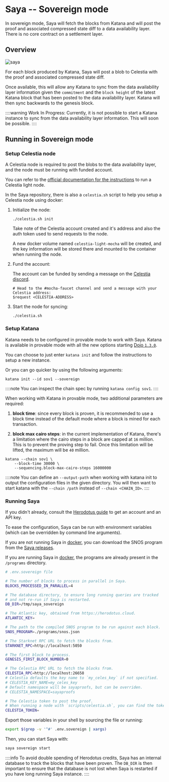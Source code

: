 # Saya -- Sovereign mode

In sovereign mode, Saya will fetch the blocks from Katana and will post the proof and associated compressed state diff to a data availability layer. There is no core contract on a settlement layer.

## Overview

![saya](/saya-celestia.png)

For each block produced by Katana, Saya will post a blob to Celestia with the proof and associated compressed state diff.

Once available, this will allow any Katana to sync from the data availability layer information given the `commitment` and the `block height` of the latest Katana block that has been posted to the data availability layer. Katana will then sync backwards to the genesis block.

::::warning
Work In Progress:
Currently, it is not possible to start a Katana instance to sync from the data availability layer information. This will soon be possible.
::::

## Running in Sovereign mode

### Setup Celestia node

A Celestia node is required to post the blobs to the data availability layer, and the node must be running with funded account.

You can refer to the [official documentation for the instructions](https://docs.celestia.org/how-to-guides/light-node) to run a Celestia light node.

In the Saya repository, there is also a `celestia.sh` script to help you setup a Celestia node using docker:

1. Initialize the node:

    ```
    ./celestia.sh init
    ```

    Take note of the Celestia account created and it's address and also the auth token used to send requests to the node.

    A new docker volume named `celestia-light-mocha` will be created, and the key information will be stored there and mounted to the container when running the node.

2. Fund the account:

    The account can be funded by sending a message on the [Celestia discord](https://discord.com/invite/YsnTPcSfWQ).

    ```
    # Head to the #mocha-faucet channel and send a message with your Celestia address:
    $request <CELESTIA-ADDRESS>
    ```

3. Start the node for syncing:

    ```
    ./celestia.sh
    ```

### Setup Katana

Katana needs to be configured in provable mode to work with Saya. Katana is available in provable mode with all the new options starting [Dojo `1.3.0`](https://github.com/dojoengine/dojo/releases/tag/v1.3.0).

You can choose to just enter `katana init` and follow the instructions to setup a new instance.

Or you can go quicker by using the following arguments:
```
katana init --id sov1 --sovereign
```

::::note
You can inspect the chain spec by running `katana config sov1`.
::::

When working with Katana in provable mode, two additional parameters are required:

1. **block time**: since every block is proven, it is recommended to use a block time instead of the default mode where a block is mined for each transaction.

2. **block max cairo steps**: in the current implementation of Katana, there's a limitation where the cairo steps in a block are capped at `16` million. This is to prevent the proving step to fail. Once this limitation will be lifted, the maximum will be `40` million.

```
katana --chain sov1 \
    --block-time 30000 \
    --sequencing.block-max-cairo-steps 16000000
```

::::note
You can define an `--output-path` when working with katana init to output the configuration files in the given directory. You will then want to start katana with the `--chain /path` instead of `--chain <CHAIN_ID>`.
::::

### Running Saya

If you didn't already, consult the [Herodotus guide](/toolchain/saya/herodotus) to get an account and an API key.

To ease the configuration, Saya can be run with environment variables (which can be overridden by command line arguments).

If you are not running Saya in [docker](https://github.com/dojoengine/saya/pkgs/container/saya), you can download the SNOS program from the [Saya releases](https://github.com/dojoengine/saya/releases).

If you are running Saya in [docker](https://github.com/dojoengine/saya/pkgs/container/saya), the programs are already present in the `/programs` directory.

```bash
# .env.sovereign file

# The number of blocks to process in parallel in Saya.
BLOCKS_PROCESSED_IN_PARALLEL=4

# The database directory, to ensure long running queries are tracked
# and not re-run if Saya is restarted.
DB_DIR=/tmp/saya_sovereign

# The Atlantic key, obtained from https://herodotus.cloud.
ATLANTIC_KEY=

# The path to the compiled SNOS program to be run against each block.
SNOS_PROGRAM=./programs/snos.json

# The Starknet RPC URL to fetch the blocks from.
STARKNET_RPC=http://localhost:5050

# The first block to process.
GENESIS_FIRST_BLOCK_NUMBER=0

# The Celestia RPC URL to fetch the blocks from.
CELESTIA_RPC=http://localhost:26658
# Celestia defaults the key name to `my_celes_key` if not specified.
# CELESTIA_KEY_NAME=my_celes_key
# Default namespace will be sayaproofs, but can be overriden.
# CELESTIA_NAMESPACE=sayaproofs

# The Celestia token to post the proof.
# When running a node with `scripts/celestia.sh`, you can find the token in the logs before the node starts.
CELESTIA_TOKEN=
```

Export those variables in your shell by sourcing the file or running:

```bash
export $(grep -v '^#' .env.sovereign | xargs)
```

Then, you can start Saya with:

```bash
saya sovereign start
```

::::info
To avoid double spending of Herodotus credits, Saya has an internal database to track the blocks that have been proven. The `DB_DIR` is then important to ensure that the database is not lost when Saya is restarted if you have long running Saya instance.
::::
